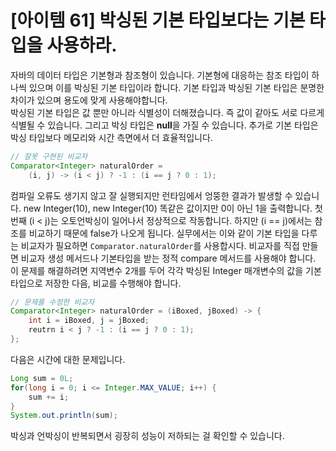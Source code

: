 # [아이템 61] 박싱된 기본 타입보다는 기본 타입을 사용하라.

자바의 데이터 타입은 기본형과 참조형이 있습니다. 기본형에 대응하는 참조 타입이 하나씩 있으며 이를 박싱된 기본 타입이라 합니다. 기본 타입과 박싱된 기본 타입은 분명한 차이가 있으며 용도에 맞게 사용해야합니다.</br>
박싱된 기본 타입은 값 뿐만 아니라 식별성이 더해졌습니다. 즉 값이 같아도 서로 다르게 식별될 수 있습니다. 그리고 박싱 타입은 **null**을 가질 수 있습니다. 추가로 기본 타입은 박싱 타입보다 메모리와 시간 측면에서 더 효율적입니다.</br>

``` java
// 잘못 구현된 비교자
Comparator<Integer> naturalOrder = 
    (i, j) -> (i < j) ? -1 : (i == j ? 0 : 1);
```
컴파일 오류도 생기지 않고 잘 실행되지만 런타임에서 엉뚱한 결과가 발생할 수 있습니다. new Integer(10), new Integer(10) 똑같은 값이지만 0이 아닌 1을 출력합니다. 첫번째 (i < j)는 오토언박싱이 일어나서 정상적으로 작동합니다. 하지만 (i == j)에서는 참조를 비교하기 때문에 false가 나오게 됩니다. 실무에서는 이와 같이 기본 타입을 다루는 비교자가 필요하면 `Comparator.naturalOrder`를 사용합시다. 비교자를 직접 만들면 비교자 생성 메서드나 기본타입을 받는 정적 compare 메서드를 사용해야 합니다.</br>
이 문제를 해결하려면 지역변수 2개를 두어 각각 박싱된 Integer 매개변수의 값을 기본타입으로 저장한 다음, 비교를 수행해야 합니다.

``` java
// 문제를 수정한 비교자
Comparator<Integer> naturalOrder = (iBoxed, jBoxed) -> {
    int i = iBoxed, j = jBoxed;
    reutrn i < j ? -1 : (i == j ? 0 : 1);
};
```
다음은 시간에 대한 문제입니다.

``` java
Long sum = 0L;
for(long i = 0; i <= Integer.MAX_VALUE; i++) {
    sum += i;
}
System.out.println(sum);
```
박싱과 언박싱이 반복되면서 굉장히 성능이 저하되는 걸 확인할 수 있습니다.



